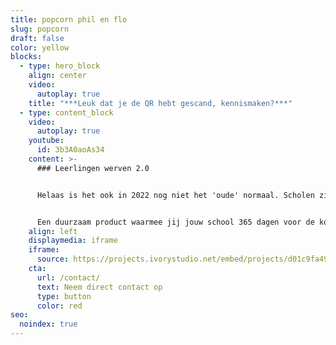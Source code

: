 ```yaml
---
title: popcorn phil en flo
slug: popcorn
draft: false
color: yellow
blocks:
  - type: hero_block
    align: center
    video:
      autoplay: true
    title: "***Leuk dat je de QR hebt gescand, kennismaken?***"
  - type: content_block
    video:
      autoplay: true
    youtube:
      id: 3b3A0aoAs34
    content: >-
      ### Leerlingen werven 2.0


      Helaas is het ook in 2022 nog niet het 'oude' normaal. Scholen zijn op zoek naar een duurzame en originele manier om hun school open te stellen voor het publiek. Wij helpen je! 


      Een duurzaam product waarmee jij jouw school 365 dagen voor de komende jaren digitaal openstelt voor het publiek. Geen statische brochures of promofilm, maar een interactieve oplossing die toekomstige leerlingen laat rondleiden door leerlingen en docenten van jullie eigen school. Dat klinkt goed toch?
    align: left
    displaymedia: iframe
    iframe:
      source: https://projects.ivorystudio.net/embed/projects/d01c9fa4917a42222549cb77
    cta:
      url: /contact/
      text: Neem direct contact op
      type: button
      color: red
seo:
  noindex: true
---
```

